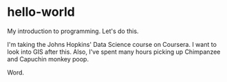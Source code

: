 # hello-world
My introduction to programming. Let's do this.

I'm taking the Johns Hopkins' Data Science course on Coursera. I want to look into GIS after this. Also, I've spent many hours picking up Chimpanzee and Capuchin monkey poop.

Word.
